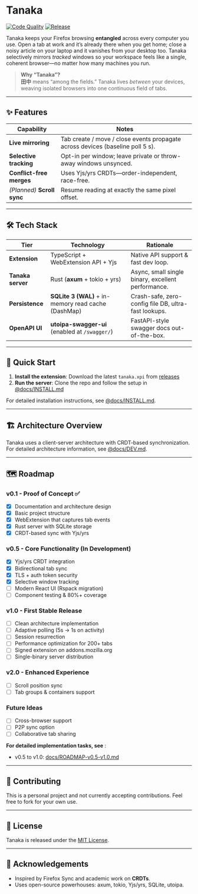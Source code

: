 # Tanaka

[![Code Quality](https://github.com/goodbadwolf/tanaka/actions/workflows/code-quality.yml/badge.svg)](https://github.com/goodbadwolf/tanaka/actions/workflows/code-quality.yml) [![Release](https://img.shields.io/github/v/release/goodbadwolf/tanaka?include_prereleases)](https://github.com/goodbadwolf/tanaka/releases)

Tanaka keeps your Firefox browsing **entangled** across every computer you use. Open a tab at work and it’s already there when you get home; close a noisy article on your laptop and it vanishes from your desktop too. Tanaka selectively mirrors _tracked_ windows so your workspace feels like a single, coherent browser—no matter how many machines you run.

> **Why “Tanaka”?**  
> **田中** means “among the fields.” Tanaka lives _between_ your devices, weaving isolated browsers into one continuous field of tabs.

---

## ✨ Features

| Capability                  | Notes                                                                          |
| --------------------------- | ------------------------------------------------------------------------------ |
| **Live mirroring**          | Tab create / move / close events propagate across devices (baseline poll 5 s). |
| **Selective tracking**      | Opt-in per window; leave private or throw-away windows unsynced.               |
| **Conflict-free merges**    | Uses Yjs/yrs CRDTs—order-independent, race-free.                               |
| _(Planned)_ **Scroll sync** | Resume reading at exactly the same pixel offset.                               |

---

## 🛠️ Tech Stack

| Tier              | Technology                                          | Rationale                                            |
| ----------------- | --------------------------------------------------- | ---------------------------------------------------- |
| **Extension**     | TypeScript + WebExtension API + Yjs                 | Native API support & fast dev loop.                  |
| **Tanaka server** | Rust (**axum** + tokio + yrs)                       | Async, small single binary, excellent performance.   |
| **Persistence**   | **SQLite 3 (WAL)** + in-memory read cache (DashMap) | Crash-safe, zero-config file DB, ultra-fast lookups. |
| **OpenAPI UI**    | **utoipa-swagger-ui** (enabled at `/swagger/`)      | FastAPI-style swagger docs out-of-the-box.           |

---

## 🚀 Quick Start

1. **Install the extension**: Download the latest `tanaka.xpi` from [releases](https://github.com/goodbadwolf/tanaka/releases)
2. **Run the server**: Clone the repo and follow the setup in [@docs/INSTALL.md](docs/INSTALL.md)

For detailed installation instructions, see [@docs/INSTALL.md](docs/INSTALL.md).

---

## 🏗️ Architecture Overview

Tanaka uses a client-server architecture with CRDT-based synchronization. For detailed architecture information, see [@docs/DEV.md](docs/DEV.md#1-architecture).

---

## 🗺️ Roadmap

### v0.1 - Proof of Concept ✅

- [x] Documentation and architecture design
- [x] Basic project structure
- [x] WebExtension that captures tab events
- [x] Rust server with SQLite storage
- [x] CRDT-based sync with Yjs/yrs

### v0.5 - Core Functionality (In Development)

- [x] Yjs/yrs CRDT integration
- [x] Bidirectional tab sync
- [x] TLS + auth token security
- [x] Selective window tracking
- [ ] Modern React UI (Rspack migration)
- [ ] Component testing & 80%+ coverage

### v1.0 - First Stable Release

- [ ] Clean architecture implementation
- [ ] Adaptive polling (5s → 1s on activity)
- [ ] Session resurrection
- [ ] Performance optimization for 200+ tabs
- [ ] Signed extension on addons.mozilla.org
- [ ] Single-binary server distribution

### v2.0 - Enhanced Experience

- [ ] Scroll position sync
- [ ] Tab groups & containers support

### Future Ideas

- [ ] Cross-browser support
- [ ] P2P sync option
- [ ] Collaborative tab sharing

**For detailed implementation tasks, see** :

- v0.5 to v1.0: [docs/ROADMAP-v0.5-v1.0.md](docs/ROADMAP-v0.5-v1.0.md)

---

## 🤝 Contributing

This is a personal project and not currently accepting contributions. Feel free to fork for your own use.

---

## 📄 License

Tanaka is released under the [MIT License](LICENSE).

---

## 🙏 Acknowledgements

- Inspired by Firefox Sync and academic work on **CRDTs**.
- Uses open-source powerhouses: axum, tokio, Yjs/yrs, SQLite, utoipa.

